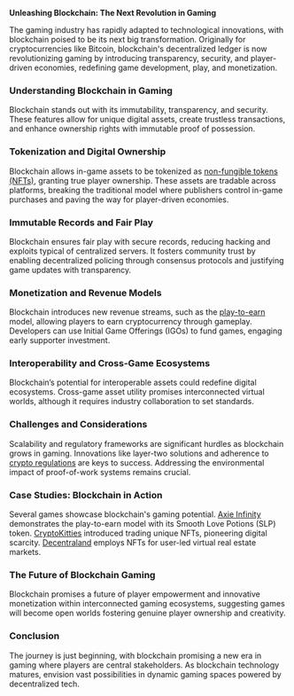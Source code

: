 **Unleashing Blockchain: The Next Revolution in Gaming**

The gaming industry has rapidly adapted to technological innovations, with blockchain poised to be its next big transformation. Originally for cryptocurrencies like Bitcoin, blockchain's decentralized ledger is now revolutionizing gaming by introducing transparency, security, and player-driven economies, redefining game development, play, and monetization.

### Understanding Blockchain in Gaming

Blockchain stands out with its immutability, transparency, and security. These features allow for unique digital assets, create trustless transactions, and enhance ownership rights with immutable proof of possession.

### Tokenization and Digital Ownership

Blockchain allows in-game assets to be tokenized as [non-fungible tokens (NFTs)](https://www.investopedia.com/non-fungible-tokens-nft-5115211), granting true player ownership. These assets are tradable across platforms, breaking the traditional model where publishers control in-game purchases and paving the way for player-driven economies.

### Immutable Records and Fair Play

Blockchain ensures fair play with secure records, reducing hacking and exploits typical of centralized servers. It fosters community trust by enabling decentralized policing through consensus protocols and justifying game updates with transparency.

### Monetization and Revenue Models

Blockchain introduces new revenue streams, such as the [play-to-earn](https://www.coindesk.com/learn/what-is-p2e-how-do-play-to-earn-games-work/) model, allowing players to earn cryptocurrency through gameplay. Developers can use Initial Game Offerings (IGOs) to fund games, engaging early supporter investment.

### Interoperability and Cross-Game Ecosystems

Blockchain’s potential for interoperable assets could redefine digital ecosystems. Cross-game asset utility promises interconnected virtual worlds, although it requires industry collaboration to set standards.

### Challenges and Considerations

Scalability and regulatory frameworks are significant hurdles as blockchain grows in gaming. Innovations like layer-two solutions and adherence to [crypto regulations](https://www.coindesk.com/learn/what-are-security-tokens-and-what-are-the-prospects-of-sto-right-now/) are keys to success. Addressing the environmental impact of proof-of-work systems remains crucial.

### Case Studies: Blockchain in Action

Several games showcase blockchain's gaming potential. [Axie Infinity](https://axieinfinity.com/) demonstrates the play-to-earn model with its Smooth Love Potions (SLP) token. [CryptoKitties](https://www.cryptokitties.co/) introduced trading unique NFTs, pioneering digital scarcity. [Decentraland](https://decentraland.org/) employs NFTs for user-led virtual real estate markets.

### The Future of Blockchain Gaming

Blockchain promises a future of player empowerment and innovative monetization within interconnected gaming ecosystems, suggesting games will become open worlds fostering genuine player ownership and creativity.

### Conclusion

The journey is just beginning, with blockchain promising a new era in gaming where players are central stakeholders. As blockchain technology matures, envision vast possibilities in dynamic gaming spaces powered by decentralized tech.